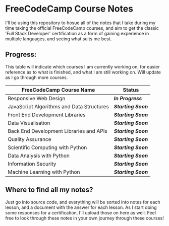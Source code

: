# FreeCodeCamp Course Notes

I'll be using this repository to hosue all of the notes that I take during my time taking the official FreeCodeCamp courses, and aim to get the classic 'Full Stack Developer' certification as a form of gaining experience in multiple languages, and seeing what suits me best.

## Progress:

This table will indicate which courses I am currently working on, for easier reference as to what is finished, and what I am still working on. Will update as I go through more courses.

| __FreeCodeCamp Course Name__              | __Status__          |
| ----------------------------------------- | ------------------- |
| Responsive Web Design                     | *__In Progress__*   |
| JavaScript Algorithms and Data Structures | *__Starting Soon__* |
| Front End Development Libraries           | *__Starting Soon__* |
| Data Visualisation                        | *__Starting Soon__* |
| Back End Development Libraries and APIs   | *__Starting Soon__* |
| Quality Assurance                         | *__Starting Soon__* |
| Scientific Computing with Python          | *__Starting Soon__* |
| Data Analysis with Python                 | *__Starting Soon__* |
| Information Security                      | *__Starting Soon__* |
| Machine Learning with Python              | *__Starting Soon__* |

## Where to find all my notes?

Just go into source code, and everything will be sorted into notes for each lesson, and a document with the answer for each lesson. As I start doing some responses for a certification, I'll upload those on here as well. Feel free to look through these notes in your own journey through these courses!